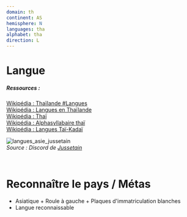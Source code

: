 ```yaml
---
domain: th
continent: AS
hemisphere: N
languages: tha
alphabet: tha
direction: L
---
```


# Langue

##### Ressources :

[Wikipédia : Thaïlande #Langues](https://fr.wikipedia.org/wiki/Tha%C3%AFlande#Langues)  
[Wikipédia : Langues en Thaïlande](https://fr.wikipedia.org/wiki/Langues_en_Tha%C3%AFlande)  
[Wikipédia : Thaï](https://fr.wikipedia.org/wiki/Tha%C3%AF)  
[Wikipédia : Alphasyllabaire thaï](https://fr.wikipedia.org/wiki/Alphasyllabaire_tha%C3%AF)  
[Wikipédia : Langues Taï-Kadaï](https://fr.wikipedia.org/wiki/Langues_ta%C3%AF-kada%C3%AF)

![langues_asie_jussetain](https://cdn.discordapp.com/attachments/742507604009549926/760903985640243230/langue_asie_sud_est.png)  
*Source : Discord de [Jussetain](https://www.twitch.tv/jussetain)*

<br/>

# Reconnaître le pays / Métas

- Asiatique + Roule à gauche + Plaques d'immatriculation blanches
- Langue reconnaissable
